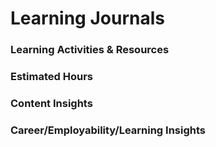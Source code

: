 # Learning Journals

### Learning Activities & Resources

### Estimated Hours

### Content Insights

### Career/Employability/Learning Insights



